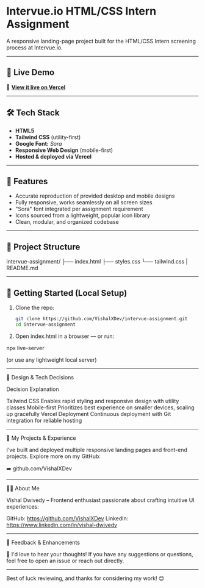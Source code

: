 # Intervue.io HTML/CSS Intern Assignment

A responsive landing-page project built for the HTML/CSS Intern screening process at Intervue.io.

---

## 🚀 Live Demo

🔗 **[View it live on Vercel](https://intervue-assignment-five.vercel.app/)**

---

## 🛠️ Tech Stack

- **HTML5**
- **Tailwind CSS** (utility-first)
- **Google Font:** *Sora*
- **Responsive Web Design** (mobile-first)
- **Hosted & deployed via Vercel**

---

## 🎯 Features

- Accurate reproduction of provided desktop and mobile designs  
- Fully responsive, works seamlessly on all screen sizes  
- "Sora" font integrated per assignment requirement  
- Icons sourced from a lightweight, popular icon library  
- Clean, modular, and organized codebase

---

## 📂 Project Structure

intervue-assignment/ ├── index.html ├── styles.css └── tailwind.css | README.md

---

## 🚧 Getting Started (Local Setup)

1. Clone the repo:
   ```bash
   git clone https://github.com/VishalXDev/intervue-assignment.git
   cd intervue-assignment

2. Open index.html in a browser — or run:

npx live-server

(or use any lightweight local server)




---

🧠 Design & Tech Decisions

Decision	Explanation

Tailwind CSS	Enables rapid styling and responsive design with utility classes
Mobile-first	Prioritizes best experience on smaller devices, scaling up gracefully
Vercel Deployment	Continuous deployment with Git integration for reliable hosting



---

🔭 My Projects & Experience

I’ve built and deployed multiple responsive landing pages and front-end projects. Explore more on my GitHub:

➡️ github.com/VishalXDev


---

👨‍💻 About Me

Vishal Dwivedy – Frontend enthusiast passionate about crafting intuitive UI experiences:

GitHub: https://github.com/VishalXDev
LinkedIn: https://www.linkedin.com/in/vishal-dwivedy



---

📝 Feedback & Enhancements

🤔 I'd love to hear your thoughts! If you have any suggestions or questions, feel free to open an issue or reach out directly.


---

Best of luck reviewing, and thanks for considering my work! 😊
